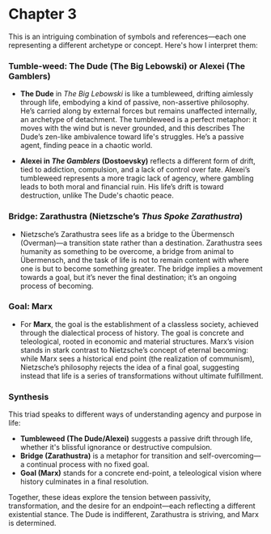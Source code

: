 # Chapter 3
This is an intriguing combination of symbols and references—each one representing a different archetype or concept. Here's how I interpret them:

### Tumble-weed: The Dude (The Big Lebowski) or Alexei (The Gamblers)
- **The Dude** in *The Big Lebowski* is like a tumbleweed, drifting aimlessly through life, embodying a kind of passive, non-assertive philosophy. He’s carried along by external forces but remains unaffected internally, an archetype of detachment. The tumbleweed is a perfect metaphor: it moves with the wind but is never grounded, and this describes The Dude’s zen-like ambivalence toward life's struggles. He’s a passive agent, finding peace in a chaotic world. 

- **Alexei in *The Gamblers* (Dostoevsky)** reflects a different form of drift, tied to addiction, compulsion, and a lack of control over fate. Alexei’s tumbleweed represents a more tragic lack of agency, where gambling leads to both moral and financial ruin. His life’s drift is toward destruction, unlike The Dude's chaotic peace.

### Bridge: Zarathustra (Nietzsche’s *Thus Spoke Zarathustra*)
- Nietzsche’s Zarathustra sees life as a bridge to the Übermensch (Overman)—a transition state rather than a destination. Zarathustra sees humanity as something to be overcome, a bridge from animal to Übermensch, and the task of life is not to remain content with where one is but to become something greater. The bridge implies a movement towards a goal, but it’s never the final destination; it’s an ongoing process of becoming.

### Goal: Marx
- For **Marx**, the goal is the establishment of a classless society, achieved through the dialectical process of history. The goal is concrete and teleological, rooted in economic and material structures. Marx’s vision stands in stark contrast to Nietzsche’s concept of eternal becoming: while Marx sees a historical end point (the realization of communism), Nietzsche’s philosophy rejects the idea of a final goal, suggesting instead that life is a series of transformations without ultimate fulfillment.

### Synthesis
This triad speaks to different ways of understanding agency and purpose in life:
- **Tumbleweed (The Dude/Alexei)** suggests a passive drift through life, whether it's blissful ignorance or destructive compulsion.
- **Bridge (Zarathustra)** is a metaphor for transition and self-overcoming—a continual process with no fixed goal.
- **Goal (Marx)** stands for a concrete end-point, a teleological vision where history culminates in a final resolution.

Together, these ideas explore the tension between passivity, transformation, and the desire for an endpoint—each reflecting a different existential stance. The Dude is indifferent, Zarathustra is striving, and Marx is determined.